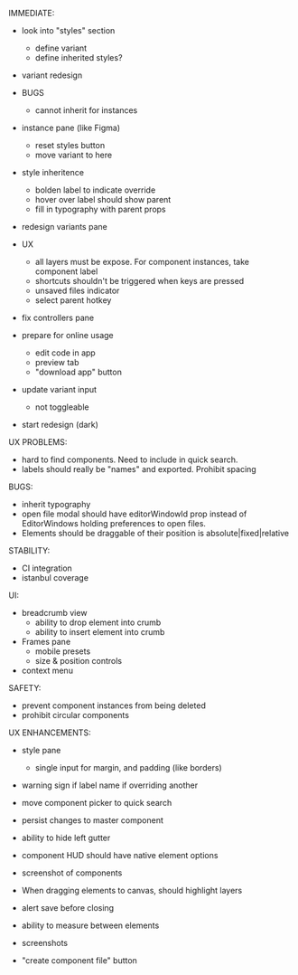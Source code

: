 IMMEDIATE:

- look into "styles" section

  - define variant
  - define inherited styles?

- variant redesign

- BUGS
  - cannot inherit for instances

* instance pane (like Figma)

  - reset styles button
  - move variant to here

* style inheritence

  - bolden label to indicate override
  - hover over label should show parent
  - fill in typography with parent props

* redesign variants pane

* UX

  - all layers must be expose. For component instances, take component label
  - shortcuts shouldn't be triggered when keys are pressed
  - unsaved files indicator
  - select parent hotkey

* fix controllers pane

* prepare for online usage

  - edit code in app
  - preview tab
  - "download app" button

* update variant input
  - not toggleable

- start redesign (dark)

UX PROBLEMS:

- hard to find components. Need to include in quick search.
- labels should really be "names" and exported. Prohibit spacing

BUGS:

- inherit typography
- open file modal should have editorWindowId prop instead of EditorWindows holding preferences to open files.
- Elements should be draggable of their position is absolute|fixed|relative

STABILITY:

- CI integration
- istanbul coverage

UI:

- breadcrumb view
  - ability to drop element into crumb
  - ability to insert element into crumb
- Frames pane
  - mobile presets
  - size & position controls
- context menu

SAFETY:

- prevent component instances from being deleted
- prohibit circular components

UX ENHANCEMENTS:

- style pane

  - single input for margin, and padding (like borders)

- warning sign if label name if overriding another
- move component picker to quick search
- persist changes to master component
- ability to hide left gutter
- component HUD should have native element options
- screenshot of components
- When dragging elements to canvas, should highlight layers
- alert save before closing
- ability to measure between elements
- screenshots
- "create component file" button
